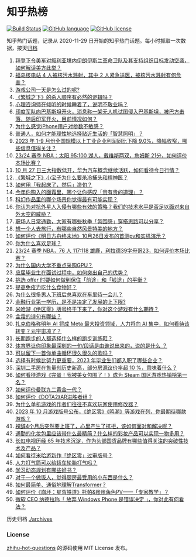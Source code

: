 # 知乎热榜
[![Build Status](https://github.com/ToWeLong/zhihu-hot-questions/workflows/CI/badge.svg)](https://github.com/ToWeLong/zhihu-hot-questions/actions)
[![GitHub language](https://img.shields.io/badge/language-golang-orange.svg)](https://golang.org/)
[![GitHub license](https://img.shields.io/github/license/ToWeLong/zhihu-hot-questions)](https://github.com/ToWeLong/zhihu-hot-questions/blob/main/LICENSE)

知乎热门话题，记录从 2020-11-29 日开始的知乎热门话题。每小时抓取一次数据，按天[归档](./archives)

<!-- BEGIN -->

1. [拜登下令美军对叙利亚境内伊朗伊斯兰革命卫队及其支持组织目标发动空袭，如何解读美方此举？](https://www.zhihu.com/question/628021366)
1. [福岛核电站 4 人被核污水溅射，其中 2 人紧急送医，被核污水溅射有何危害？](https://www.zhihu.com/question/627867941)
1. [游戏公司一天是怎么过的呢?](https://www.zhihu.com/question/529586343)
1. [《繁城之下》的杀人顺序有必然的逻辑吗？](https://www.zhihu.com/question/627503182)
1. [心理咨询师在倾听的时候睡着了，说明不敬业吗？](https://www.zhihu.com/question/626980931)
1. [印度军队向巴基斯坦开火，消息称一架无人机试图侵入巴基斯坦，被巴方击落，随后印军开火，目前情况如何？](https://www.zhihu.com/question/628025662)
1. [为什么感觉iPhone用户对参数不敏感？](https://www.zhihu.com/question/627897888)
1. [普通人，如何才能理性地选择贴近生活的「智慧照明」？](https://www.zhihu.com/question/626854284)
1. [2023 年 1-9 月份全国规模以上工业企业利润同比下降 9.0%，降幅收窄，哪些信息值得关注？](https://www.zhihu.com/question/628012189)
1. [23/24 赛季 NBA：太阳 95:100 湖人，戴维斯两双，詹姆斯 21分，如何评价本场比赛？](https://www.zhihu.com/question/628029550)
1. [10 月 27 日三大指数低开，华为汽车概念继续活跃，如何看待今日行情？](https://www.zhihu.com/question/628012181)
1. [《繁城之下》小宝子为什么要杀冷捕头和程神医？](https://www.zhihu.com/question/627331800)
1. [如何用「我起床了，然后」造句？](https://www.zhihu.com/question/627861941)
1. [今年你购入的面霜里，哪个让你感叹「贵有贵的道理」？](https://www.zhihu.com/question/619125432)
1. [科幻作品里的哪个场景你觉得最有可能实现？](https://www.zhihu.com/question/484533677)
1. [你认为对抗外星人入侵有哪些有效的策略？我们的技术水平是否足以面对来自外太空的威胁？](https://www.zhihu.com/question/626841044)
1. [职场人日常通勤，大家有哪些秋季「氛围感」穿搭思路可以分享？](https://www.zhihu.com/question/622810753)
1. [想一个人去旅行，有哪些自然风景特美的地方？](https://www.zhihu.com/question/372240412)
1. [如何评价《明日方舟终末地》10月26日发布的首测pv和实机演示？](https://www.zhihu.com/question/627879554)
1. [你为什么喜欢足球？](https://www.zhihu.com/question/310583546)
1. [23/24 赛季 NBA，76 人 117:118 雄鹿，利拉德39字母哥23，如何评价本场比赛？](https://www.zhihu.com/question/628017837)
1. [为什么国内大学不重点采购GPU？](https://www.zhihu.com/question/627314111)
1. [应届毕业生在面试过程中，如何突出自己的优势？](https://www.zhihu.com/question/600403217)
1. [挑选 offer 时要如何做到保住「前途」和「钱途」的平衡？](https://www.zhihu.com/question/622558820)
1. [提高免疫力吃什么食物好？](https://www.zhihu.com/question/576611274)
1. [为什么很多男人下班后总喜欢在车里待一会儿？](https://www.zhihu.com/question/627960500)
1. [金融行业第一学历，是不是决定了发展的上下限?](https://www.zhihu.com/question/622553938)
1. [米哈游《绝区零》版号终于下来了，你对这个游戏有什么期待？](https://www.zhihu.com/question/627932815)
1. [含霜的诗句有哪些？](https://www.zhihu.com/question/627494166)
1. [扎克伯格称明年 AI 将成 Meta 最大投资领域，人力将向 AI 集中，如何看待该转变？元宇宙凉了？](https://www.zhihu.com/question/627896312)
1. [长期跑步的人都选择什么样的跑步训练鞋？](https://www.zhihu.com/question/627911513)
1. [体育界让你印象最深刻的一句/段话是由谁说出来的，说的是什么 ？](https://www.zhihu.com/question/625439583)
1. [可以留下一首你单曲循环很久很久的歌吗？](https://www.zhihu.com/question/623993360)
1. [选择有时候比努力更重要，2023 年毕业生们都入职了哪些企业？](https://www.zhihu.com/question/627902122)
1. [深圳二手房在售量创历史新高，部分房源议价率超 10 %，意味着什么？](https://www.zhihu.com/question/627902548)
1. [如何看待游戏《完蛋！我被美女包围了！》成为 Steam 国区游戏热销榜第一名？](https://www.zhihu.com/question/627493942)
1. [如何评价曼联九二黄金一代？](https://www.zhihu.com/question/26943838)
1. [如何评价《DOTA2》AR进胜者组？](https://www.zhihu.com/question/626316911)
1. [为什么单机游戏的作者们往往不喜欢玩家使用修改器？](https://www.zhihu.com/question/624833848)
1. [2023 年 10 月游戏版号公布，《绝区零》《鸣潮》等游戏在列，你最期待哪款游戏？](https://www.zhihu.com/question/627929293)
1. [裸辞4个月后突然要上班了，心里产生了抗拒，该如何面对和解决呢？](https://www.zhihu.com/question/627694666)
1. [通勤的化妆包里应该带什么最精简？什么样的彩妆产品可以实现一物多用？](https://www.zhihu.com/question/625769723)
1. [长虹电视历经 65 年技术沉淀，作为头部国货品牌有哪些值得关注的突破性技术及产品？](https://www.zhihu.com/question/627863956)
1. [如何看待米哈游新作「绝区零」过审版号？](https://www.zhihu.com/question/627931178)
1. [人力打气筒可以给轿车轮胎打气吗？](https://www.zhihu.com/question/322016120)
1. [学习动态规划有哪些好书？](https://www.zhihu.com/question/38213967)
1. [对于一个做饭人，觉得厨房最受用的小东西是什么？](https://www.zhihu.com/question/625470556)
1. [如何最简单、通俗地理解Transformer？](https://www.zhihu.com/question/445556653)
1. [如何评价《崩坏：星穹铁道》托帕&账账角色PV——「专家教学」？](https://www.zhihu.com/question/627883090)
1. [微软 CEO 纳德拉称「 放弃 Windows Phone 是错误决定 」，你对此有何看法？](https://www.zhihu.com/question/627701488)

<!-- END -->

历史归档 [./archives](./archives)


### License
[zhihu-hot-questions](https://github.com/towelong/zhihu-hot-questions) 的源码使用 MIT License 发布。